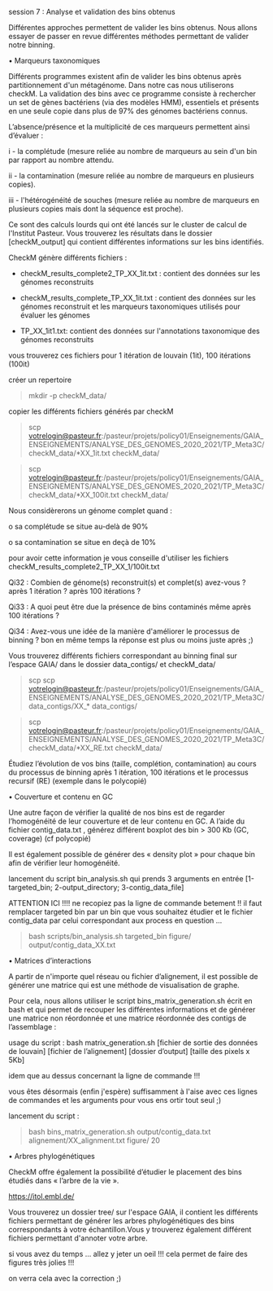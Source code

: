 session 7 : Analyse et validation des bins obtenus

Différentes approches permettent de valider les bins obtenus. Nous allons essayer de passer en revue différentes méthodes permettant de valider notre binning.

•	Marqueurs taxonomiques

Différents programmes existent afin de valider les bins obtenus après partitionnement d'un métagénome. Dans notre cas nous utiliserons checkM. La validation des bins avec ce programme consiste à rechercher un set de gènes bactériens (via des modèles HMM), essentiels et présents en une seule copie dans plus de 97% des génomes bactériens connus.

L’absence/présence et la multiplicité de ces marqueurs permettent ainsi d’évaluer : 

i - la complétude (mesure reliée au nombre de marqueurs au sein d'un bin par rapport au nombre attendu.

ii - la contamination (mesure reliée au nombre de marqueurs en plusieurs copies).

iii - l'hétérogénéité de souches (mesure reliée au nombre de marqueurs en plusieurs copies mais dont la séquence est proche).

Ce sont des calculs lourds qui ont été lancés sur le cluster de calcul de l'Institut Pasteur. Vous trouverez les résultats dans le dossier [checkM_output] qui contient différentes informations sur les bins identifiés.

CheckM génère différents fichiers :

- checkM_results_complete2_TP_XX_1it.txt : contient des données sur les génomes reconstruits 

- checkM_results_complete_TP_XX_1it.txt : contient des données sur les génomes reconstruit et les marqueurs taxonomiques utilisés pour évaluer les génomes

- TP_XX_1it1.txt: contient des données sur l'annotations taxonomique des génomes reconstruits

vous trouverez ces fichiers pour 1 itération de louvain (1it), 100 itérations (100it) 

créer un repertoire

> mkdir -p checkM_data/

copier les différents fichiers générés par checkM

> scp votrelogin@pasteur.fr:/pasteur/projets/policy01/Enseignements/GAIA_ENSEIGNEMENTS/ANALYSE_DES_GENOMES_2020_2021/TP_Meta3C/checkM_data/*XX_1it.txt checkM_data/

> scp votrelogin@pasteur.fr:/pasteur/projets/policy01/Enseignements/GAIA_ENSEIGNEMENTS/ANALYSE_DES_GENOMES_2020_2021/TP_Meta3C/checkM_data/*XX_100it.txt checkM_data/

Nous considèrerons un génome complet quand :

o	sa complétude se situe au-delà de 90%

o	sa contamination se situe en deçà de 10%

pour avoir cette information je vous conseille d'utiliser les fichiers checkM_results_complete2_TP_XX_1/100it.txt

Qi32 : Combien de génome(s) reconstruit(s) et complet(s) avez-vous ? après 1 itération ? après 100 itérations ?

Qi33 : A quoi peut être due la présence de bins contaminés même après 100 itérations ?

Qi34 : Avez-vous une idée de la manière d'améliorer le processus de binning ? bon en même temps la réponse est plus ou moins juste après ;)

Vous trouverez différents fichiers correspondant au binning final sur l’espace GAIA/ dans le dossier data_contigs/ et checkM_data/

> scp scp votrelogin@pasteur.fr:/pasteur/projets/policy01/Enseignements/GAIA_ENSEIGNEMENTS/ANALYSE_DES_GENOMES_2020_2021/TP_Meta3C/data_contigs/XX_* data_contigs/

> scp votrelogin@pasteur.fr:/pasteur/projets/policy01/Enseignements/GAIA_ENSEIGNEMENTS/ANALYSE_DES_GENOMES_2020_2021/TP_Meta3C/checkM_data/*XX_RE.txt checkM_data/

Étudiez l’évolution de vos bins (taille, complétion, contamination) au cours du processus de binning après 1 itération, 100 itérations et le processus recursif (RE) (exemple dans le polycopié)

•	Couverture et contenu en GC

Une autre façon de vérifier la qualité de nos bins est de regarder l’homogénéité de leur couverture et de leur contenu en GC. A l’aide du fichier contig_data.txt , générez différent boxplot des bin > 300 Kb (GC, coverage) (cf polycopié)

Il est également possible de générer des « density plot » pour chaque bin afin de vérifier leur homogénéité.

lancement du script bin_analysis.sh qui prends 3 arguments en entrée [1-targeted_bin; 2-output_directory; 3-contig_data_file]

ATTENTION ICI !!!!  ne recopiez pas la ligne de commande betement !! il faut remplacer targeted bin par un bin que vous souhaitez étudier et le fichier contig_data par celui correspondant aux process en question ...

> bash scripts/bin_analysis.sh  targeted_bin  figure/  output/contig_data_XX.txt 

•	Matrices d’interactions

A partir de n'importe quel réseau ou fichier d’alignement, il est possible de générer une matrice qui est une méthode de visualisation de graphe.

Pour cela, nous allons utiliser le script bins_matrix_generation.sh écrit en bash et qui permet de recouper les différentes informations et de générer une matrice non réordonnée et une matrice réordonnée des contigs de l’assemblage :

usage du script : bash matrix_generation.sh  [fichier de sortie des données de louvain]  [fichier de l’alignement]  [dossier d’output]  [taille des pixels x 5Kb]

idem que au dessus concernant la ligne de commande !!!

vous êtes désormais (enfin j'espère) suffisamment à l'aise avec ces lignes de commandes et les arguments pour vous ens ortir tout seul ;)

lancement du script :

> bash bins_matrix_generation.sh  output/contig_data.txt  alignement/XX_alignment.txt  figure/  20

•	Arbres phylogénétiques

CheckM offre également la possibilité d’étudier le placement des bins étudiés dans « l’arbre de la vie ».

https://itol.embl.de/

Vous trouverez un dossier tree/ sur l'espace GAIA, il contient les différents fichiers permettant de générer les arbres phylogénétiques des bins correspondants à votre échantillon.Vous y trouverez également différent fichiers permettant d'annoter votre arbre.

si vous avez du temps ... allez y jeter un oeil !!! cela permet de faire des figures très jolies !!! 

on verra cela avec la correction ;)

